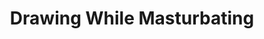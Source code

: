 --- 
title: "Drawing While Masturbating"
publishdate: "2018-12-25T16:48:46+02:00"
src: "https://365manga.net/manga/drawing-while-masturbating"
image: "https://data.365manga.net/images/thumbnails/32708-drawing-while-masturbating.jpg"
description: " Ashida Mamoru is a god-tier manga assistant but his habit of turning authors lazy has left him without a job. Luckily one of his classmates from university happens to have a little sister who is a serialised manga author in need of an assistant."
---